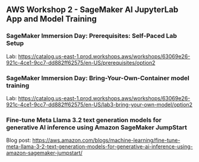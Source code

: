 ## AWS Workshop 2 - SageMaker AI JupyterLab App and Model Training

### SageMaker Immersion Day: Prerequisites: Self-Paced Lab Setup

Lab: https://catalog.us-east-1.prod.workshops.aws/workshops/63069e26-921c-4ce1-9cc7-dd882ff62575/en-US/prerequisites/option2

### SageMaker Immersion Day: Bring-Your-Own-Container model training

Lab: https://catalog.us-east-1.prod.workshops.aws/workshops/63069e26-921c-4ce1-9cc7-dd882ff62575/en-US/lab3-bring-your-own-model/option2

### Fine-tune Meta Llama 3.2 text generation models for generative AI inference using Amazon SageMaker JumpStart

Blog post: https://aws.amazon.com/blogs/machine-learning/fine-tune-meta-llama-3-2-text-generation-models-for-generative-ai-inference-using-amazon-sagemaker-jumpstart/

